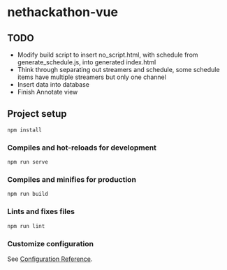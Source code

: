 # nethackathon-vue

## TODO
- Modify build script to insert no_script.html, with schedule from generate_schedule.js, into generated index.html
- Think through separating out streamers and schedule, some schedule items have multiple streamers but only one channel 
- Insert data into database
- Finish Annotate view

## Project setup
```
npm install
```

### Compiles and hot-reloads for development
```
npm run serve
```

### Compiles and minifies for production
```
npm run build
```

### Lints and fixes files
```
npm run lint
```

### Customize configuration
See [Configuration Reference](https://cli.vuejs.org/config/).
